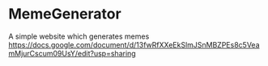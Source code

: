 # MemeGenerator
A simple website which generates memes
https://docs.google.com/document/d/13fwRfXXeEkSlmJSnMBZPEs8c5VeamMjurCscum09UsY/edit?usp=sharing
